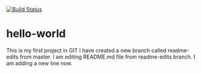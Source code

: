 [![Build Status](https://dev.azure.com/basu09080642/Test_Basu/_apis/build/status/basu0908.hello-world?branchName=master)](https://dev.azure.com/basu09080642/Test_Basu/_build/latest?definitionId=1&branchName=master)
# hello-world
This is my first project in GIT
I have created a new branch called readme-edits from master.
I am editing README.md file from readme-edits branch.
I am adding a new line now.

